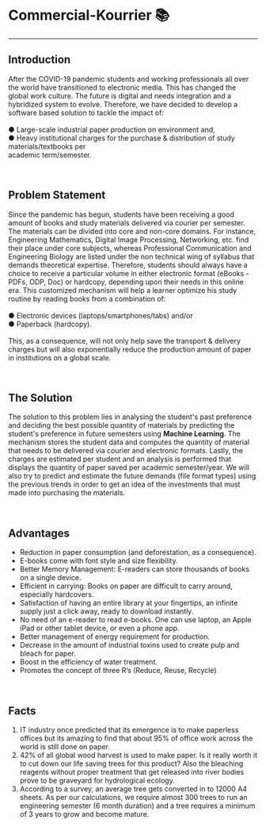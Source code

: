 # Commercial-Kourrier 📚
---
## Introduction

After the COVID-19 pandemic students and working professionals all over the world have transitioned to electronic media. This has changed the global work culture. The future is digital and needs integration and a hybridized system to evolve. Therefore, we have decided to develop a software based solution to tackle the impact of: <br /> <br />
● Large-scale industrial paper production on environment and, <br />
● Heavy institutional charges for the purchase & distribution of study materials/textbooks per <br />
academic term/semester.

<br />

## Problem Statement

Since the pandemic has begun, students have been receiving a good amount of books and study materials delivered via courier per semester. The materials can be divided into core and non-core domains. For instance, Engineering Mathematics, Digital Image Processing, Networking, etc. find their place under core subjects, whereas Professional Communication and Engineering Biology are listed under the non technical wing of syllabus that demands theoretical expertise. Therefore, students should always have a choice to receive a particular volume in either electronic format (eBooks - PDFs, ODP, Doc) or hardcopy, depending upon their needs in this online era. This customized mechanism will help a learner optimize his study routine by reading books from a combination of: <br /> <br />
● Electronic devices (laptops/smartphones/tabs) and/or <br />
● Paperback (hardcopy). <br /> <br />
This, as a consequence, will not only help save the transport & delivery charges but will also exponentially reduce the production amount of paper in institutions on a global scale.

<br />

## The Solution

The solution to this problem lies in analysing the student's past preference and deciding the best possible quantity of materials by predicting the student's preference in future semesters using **Machine Learning**. The mechanism stores the student data and computes the quantity of material that needs to be delivered via courier and electronic formats. Lastly, the charges are estimated per student and an analysis is performed that displays the quantity of paper saved per academic semester/year. We will also try to predict and estimate the future demands (file format types) using the previous trends in order to get an idea of the investments that must made into purchasing the materials.

<br />


## Advantages

- Reduction in paper consumption (and deforestation, as a consequence).
- E-books come with font style and size flexibility.
- Better Memory Management: E-readers can store thousands of books on a single device.
- Efficient in carrying: Books on paper are difficult to carry around, especially hardcovers.
-  Satisfaction of having an entire library at your fingertips, an infinite supply just a click away, ready to download instantly.
-  No need of an e-reader to read e-books. One can use laptop, an Apple iPad or other tablet device, or even a phone app.
- Better management of energy requirement for production.
- Decrease in the amount of industrial toxins used to create
pulp and bleach for paper.
- Boost in the efficiency of water treatment.
- Promotes the concept of three R’s (Reduce, Reuse, Recycle)

<br />

## Facts

1. IT industry once predicted that its emergence is to make paperless offices but its amazing to find that about 95% of office work across the world is still done on paper. <br />
2. 42% of all global wood harvest is used to make paper. Is it really worth it to cut down our life saving trees for this product? Also the bleaching reagents without proper treatment that get released into river bodies prove to be graveyard for hydrological ecology. <br /> 
3. According to a survey, an average tree gets converted in to 12000 A4 sheets. As per our calculations, we require almost 300 trees to run an engineering semester (6 month duration) and a tree requires a minimum of 3 years to grow and become mature.

